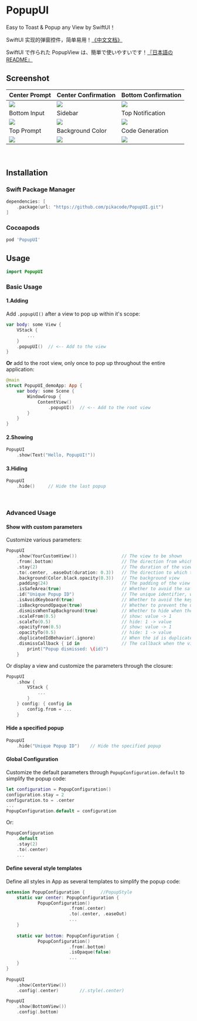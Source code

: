 # PopupUI
Easy to Toast & Popup any View by SwiftUI！

SwiftUI 实现的弹窗控件，简单易用！[《中文文档》](README_CN.md)

SwiftUI で作られた PopupView は、簡単で使いやすいです！[『日本語のREADME』](README_JP.md)


 

## Screenshot
|   Center Prompt                   | Center Confirmation           | Bottom Confirmation                |
| -------------------------- | -------------------------- | ----------------------- |
| ![](Screenshot/center_1.gif) | ![](Screenshot/center_2.gif) | ![](Screenshot/bottom_1.gif) |
| Bottom Input                   | Sidebar                   | Top Notification                |
| ![](Screenshot/bottom_2.gif) | ![](Screenshot/left.gif) | ![](Screenshot/top_1.gif) |
| Top Prompt                   | Background Color                   | Code Generation                |
| ![](Screenshot/top_2.gif) | ![](Screenshot/background.gif) | ![](Screenshot/code.gif) |


　
## Installation

### Swift Package Manager

```swift
dependencies: [
    .package(url: "https://github.com/pikacode/PopupUI.git")
]
```


### Cocoapods

```ruby
pod 'PopupUI'
```

  

## Usage
```swift
import PopupUI
```

### Basic Usage

#### 1.Adding
Add `.popupUI()` after a view to pop up within it's scope:
```swift
var body: some View {
    VStack {
        ...
    }
    .popupUI()  // <-- Add to the view
}
```
**Or** add to the root view, only once to pop up throughout the entire application:
```swift
@main
struct PopupUI_demoApp: App {
    var body: some Scene {
        WindowGroup {
            ContentView()
                .popupUI()  // <-- Add to the root view
        }
    }
}
```

#### 2.Showing
```swift
PopupUI
    .show(Text("Hello, PopupUI!"))
```


#### 3.Hiding
```swift
PopupUI
    .hide()     // Hide the last popup 
```


​    
### Advanced Usage
#### Show with custom parameters
Customize various parameters:
```swift
PopupUI
    .show(YourCustomView())                 // The view to be shown
    .from(.bottom)                          // The direction from which the view is shown
    .stay(2)                                // The duration of the view staying
    .to(.center, .easeOut(duration: 0.3))   // The direction to which the view is hidden and the animation
    .background(Color.black.opacity(0.3))   // The background view
    .padding(24)                            // The padding of the view
    .isSafeArea(true)                       // Whether to avoid the safe area
    .id("Unique Popup ID")                  // The unique identifier, when not passed, the same id is used by default, so only one popup can be displayed at a time, you can display multiple popups at the same time by setting different ids
    .isAvoidKeyboard(true)                  // Whether to avoid the keyboard
    .isBackgroundOpaque(true)               // Whether to prevent the user from interacting with the background view
    .dismissWhenTapBackground(true)         // Whether to hide when the background view is tapped
    .scaleFrom(0.5)                         // show: value -> 1
    .scaleTo(0.5)                           // hide: 1 -> value
    .opacityFrom(0.5)                       // show: value -> 1
    .opacityTo(0.5)                         // hide: 1 -> value
    .duplicatedIdBehavior(.ignore)          // When the id is duplicated: .ignore: the lasteat will be ignored / .replace: the lasteat will replace the previous one
    .dismissCallback { id in                // The callback when the view is hidden
        print("Popup dismissed: \(id)")
    }
```

Or display a view and customize the parameters through the closure:
```swift
PopupUI
    .show {
        VStack {
            ...
        }
    } config: { config in
        config.from = ...
    }
```

#### Hide a specified popup
```swift
PopupUI
    .hide("Unique Popup ID")    // Hide the specified popup
```

  

#### Global Configuration
Customize the default parameters through `PopupConfiguration.default` to simplify the popup code:
```swift
let configuration = PopupConfiguration()
configuration.stay = 2
configuration.to = .center
...
PopupConfiguration.default = configuration
```
Or:
```swift
PopupConfiguration
    .default
    .stay(2)
    .to(.center)
    ...
```
   
  
  
#### Define several style templates
Define all styles in App as several templates to simplify the popup code:

```swift
extension PopupConfiguration {      //PopupStyle
    static var center: PopupConfiguration {
            PopupConfiguration()
                        .from(.center)
                        .to(.center, .easeOut)
                        ...
    }
    
    static var bottom: PopupConfiguration {
            PopupConfiguration()
                        .from(.bottom)
                        .isOpaque(false)
                        ...                                    
    }
}
                                    
PopupUI
    .show(CenterView())
    .config(.center)        //.style(.center)

PopupUI
    .show(BottomView())
    .config(.bottom)
```
